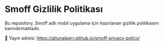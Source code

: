 # Smoff Gizlilik Politikası

Bu repository, Smoff adlı mobil uygulama için hazırlanan gizlilik politikasını barındırmaktadır.

📄 Yayın adresi: https://altunalperr.github.io/smoff-privacy-policy/

